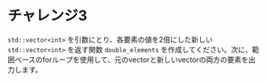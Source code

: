 # チャレンジ3

`std::vector<int>` を引数にとり、各要素の値を2倍にした新しい `std::vector<int>` を返す関数 `double_elements` を作成してください。次に、範囲ベースのforループを使用して、元のvectorと新しいvectorの両方の要素を出力します。

